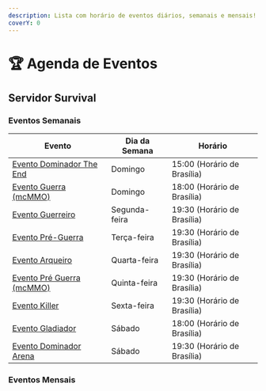 ```yaml
---
description: Lista com horário de eventos diários, semanais e mensais!
coverY: 0
---
```


# 🏆 Agenda de Eventos

## Servidor Survival

### Eventos Semanais <a href="#eventos-semanais" id="eventos-semanais"></a>

| Evento                                                                            | Dia da Semana | Horário                     |
| --------------------------------------------------------------------------------- | ------------- | --------------------------- |
| [Evento Dominador The End](eventos-survival/evento-dominador-theend-arquivado.md) | Domingo       | 15:00 (Horário de Brasília) |
| [Evento Guerra (mcMMO)](eventos-survival/guerra-de-clas.md)                       | Domingo       | 18:00 (Horário de Brasília) |
| [Evento Guerreiro](eventos-survival/evento-guerreiro.md)                          | Segunda-feira | 19:30 (Horário de Brasília) |
| [Evento Pré-Guerra](eventos-survival/evento-pre-guerra-de-clas.md)                | Terça-feira   | 19:30 (Horário de Brasília) |
| [Evento Arqueiro](eventos-do-servidor/evento-arqueiro.md)                         | Quarta-feira  | 19:30 (Horário de Brasília) |
| [Evento Pré Guerra (mcMMO)](eventos-survival/evento-pre-guerra-de-clas-mcmmo.md)  | Quinta-feira  | 19:30 (Horário de Brasília) |
| [Evento Killer](eventos-survival/evento-killer.md)                                | Sexta-feira   | 19:30 (Horário de Brasília) |
| [Evento Gladiador](eventos-survival/evento-gladiador.md)                          | Sábado        | 18:00 (Horário de Brasília) |
| [Evento Dominador Arena](eventos-survival/evento-dominador-arena.md)              | Sábado        | 19:30 (Horário de Brasília) |

### Eventos Mensais
